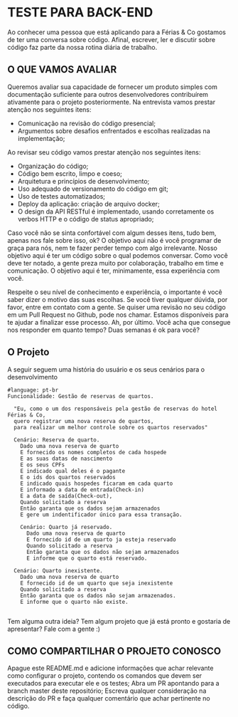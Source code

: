 # TESTE PARA BACK-END

Ao conhecer uma pessoa que está aplicando para a Férias & Co gostamos de ter uma conversa sobre código. Afinal, escrever, ler e discutir sobre código faz parte da nossa rotina diária de trabalho.

## O QUE VAMOS AVALIAR
Queremos avaliar sua capacidade de fornecer um produto simples com documentação suficiente para outros desenvolvedores contribuírem ativamente para o projeto posteriormente. Na entrevista vamos prestar atenção nos seguintes itens:

- Comunicação na revisão do código presencial;
- Argumentos sobre desafios enfrentados e escolhas realizadas na implementação;

Ao revisar seu código vamos prestar atenção nos seguintes itens:

- Organização do código;
- Código bem escrito, limpo e coeso;
- Arquitetura e princípios de desenvolvimento;
- Uso adequado de versionamento do código em git;
- Uso de testes automatizados;
- Deploy da aplicação: criação de arquivo docker;
- O design da API RESTful é implementado, usando corretamente os verbos HTTP e o código de status apropriado;

Caso você não se sinta confortável com algum desses itens, tudo bem, apenas nos fale sobre isso, ok? O objetivo aqui não é você programar de graça para nós, nem te fazer perder tempo com algo irrelevante. Nosso objetivo aqui é ter um código sobre o qual podemos conversar. Como você deve ter notado, a gente preza muito por colaboração, trabalho em time e comunicação. O objetivo aqui é ter, minimamente, essa experiência com você.

Respeite o seu nível de conhecimento e experiência, o importante é você saber dizer o motivo das suas escolhas. Se você tiver qualquer dúvida, por favor, entre em contato com a gente. Se quiser uma revisão no seu código em um Pull Request no Github, pode nos chamar. Estamos disponíveis para te ajudar a finalizar esse processo. Ah, por último. Você acha que consegue nos responder em quanto tempo? Duas semanas é ok para você?

## O Projeto
A seguir seguem uma história do usuário e os seus cenários para o desenvolvimento

```feature
#language: pt-br
Funcionalidade: Gestão de reservas de quartos.

  "Eu, como o um dos responsáveis pela gestão de reservas do hotel Férias & Co, 
  quero registrar uma nova reserva de quartos,
  para realizar um melhor controle sobre os quartos reservados"

  Cenário: Reserva de quarto.
    Dado uma nova reserva de quarto
    E fornecido os nomes completos de cada hospede 
    E as suas datas de nascimento
    E os seus CPFs
    E indicado qual deles é o pagante
    E o ids dos quartos reservados
    E indicado quais hospedes ficaram em cada quarto
    E informado a data de entrada(Check-in)
    E a data de saída(Check-out),
    Quando solicitado a reserva
    Então garanta que os dados sejam armazenados
    E gere um indentificador único para essa transação.
    
    Cenário: Quarto já reservado.
      Dado uma nova reserva de quarto
      E fornecido id de um quarto ja esteja reservado 
      Quando solicitado a reserva
      Então garanta que os dados não sejam armazenados
      E informe que o quarto está reservado.
    
  Cenário: Quarto inexistente.
    Dado uma nova reserva de quarto
    E fornecido id de um quarto que seja inexistente 
    Quando solicitado a reserva
    Então garanta que os dados não sejam armazenados.
    E informe que o quarto não existe.
    
```

Tem alguma outra ideia? Tem algum projeto que já está pronto e gostaria de apresentar? Fale com a gente :)

## COMO COMPARTILHAR O PROJETO CONOSCO
Apague este README.md e adicione informações que achar relevante como configurar o projeto, contendo os comandos que devem ser executados para executar ele e os testes;
Abra um PR apontando para a branch master deste repositório;
Escreva qualquer consideração na descrição do PR e faça qualquer comentário que achar pertinente no código.
